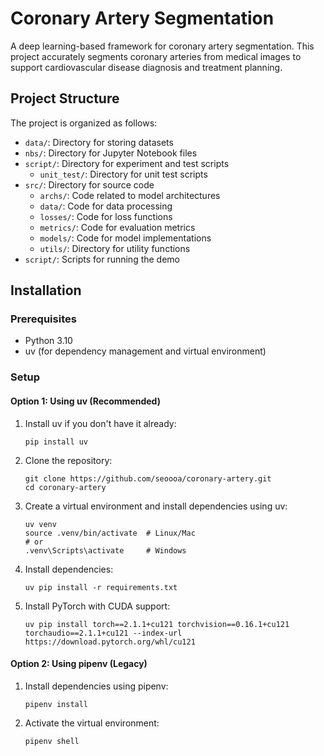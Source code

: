 # Coronary Artery Segmentation
A deep learning-based framework for coronary artery segmentation. This project accurately segments coronary arteries from medical images to support cardiovascular disease diagnosis and treatment planning.

## Project Structure

The project is organized as follows:
- `data/`: Directory for storing datasets
- `nbs/`: Directory for Jupyter Notebook files
- `script/`: Directory for experiment and test scripts
  - `unit_test/`: Directory for unit test scripts
- `src/`: Directory for source code
  - `archs/`: Code related to model architectures
  - `data/`: Code for data processing
  - `losses/`: Code for loss functions
  - `metrics/`: Code for evaluation metrics
  - `models/`: Code for model implementations
  - `utils/`: Directory for utility functions
- `script/`: Scripts for running the demo

## Installation

### Prerequisites
- Python 3.10
- uv (for dependency management and virtual environment)

### Setup

#### Option 1: Using uv (Recommended)

1. Install uv if you don't have it already:
   ```
   pip install uv
   ```

2. Clone the repository:
   ```
   git clone https://github.com/seoooa/coronary-artery.git
   cd coronary-artery
   ```

3. Create a virtual environment and install dependencies using uv:
   ```
   uv venv
   source .venv/bin/activate  # Linux/Mac
   # or
   .venv\Scripts\activate     # Windows
   ```

4. Install dependencies:
   ```
   uv pip install -r requirements.txt
   ```

5. Install PyTorch with CUDA support:
   ```
   uv pip install torch==2.1.1+cu121 torchvision==0.16.1+cu121 torchaudio==2.1.1+cu121 --index-url https://download.pytorch.org/whl/cu121
   ```

#### Option 2: Using pipenv (Legacy)

1. Install dependencies using pipenv:
   ```
   pipenv install
   ```

2. Activate the virtual environment:
   ```
   pipenv shell
   ```